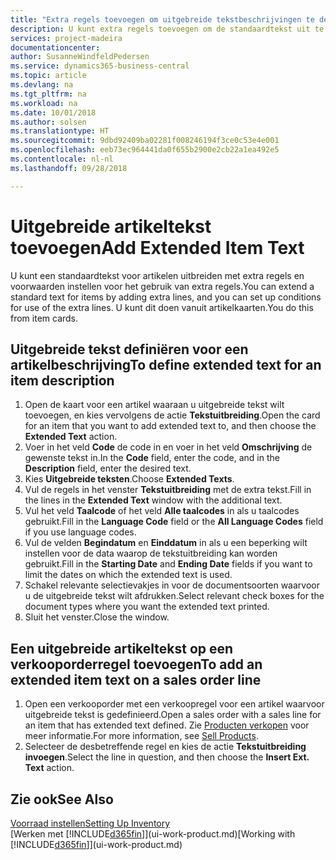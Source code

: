 ```yaml
---
title: "Extra regels toevoegen om uitgebreide tekstbeschrijvingen te definiëren | Microsoft Docs"
description: U kunt extra regels toevoegen om de standaardtekst uit te breiden die een artikel beschrijft.
services: project-madeira
documentationcenter: 
author: SusanneWindfeldPedersen
ms.service: dynamics365-business-central
ms.topic: article
ms.devlang: na
ms.tgt_pltfrm: na
ms.workload: na
ms.date: 10/01/2018
ms.author: solsen
ms.translationtype: HT
ms.sourcegitcommit: 9dbd92409ba02281f008246194f3ce0c53e4e001
ms.openlocfilehash: eeb73ec964441da0f655b2900e2cb22a1ea492e5
ms.contentlocale: nl-nl
ms.lasthandoff: 09/28/2018

---
```

# <a name="add-extended-item-text"></a><span data-ttu-id="bba9d-103">Uitgebreide artikeltekst toevoegen</span><span class="sxs-lookup"><span data-stu-id="bba9d-103">Add Extended Item Text</span></span>
<span data-ttu-id="bba9d-104">U kunt een standaardtekst voor artikelen uitbreiden met extra regels en voorwaarden instellen voor het gebruik van extra regels.</span><span class="sxs-lookup"><span data-stu-id="bba9d-104">You can extend a standard text for items by adding extra lines, and you can set up conditions for use of the extra lines.</span></span> <span data-ttu-id="bba9d-105">U kunt dit doen vanuit artikelkaarten.</span><span class="sxs-lookup"><span data-stu-id="bba9d-105">You do this from item cards.</span></span>

## <a name="to-define-extended-text-for-an-item-description"></a><span data-ttu-id="bba9d-106">Uitgebreide tekst definiëren voor een artikelbeschrijving</span><span class="sxs-lookup"><span data-stu-id="bba9d-106">To define extended text for an item description</span></span>
1. <span data-ttu-id="bba9d-107">Open de kaart voor een artikel waaraan u uitgebreide tekst wilt toevoegen, en kies vervolgens de actie **Tekstuitbreiding**.</span><span class="sxs-lookup"><span data-stu-id="bba9d-107">Open the card for an item that you want to add extended text to, and then choose the **Extended Text** action.</span></span>
2. <span data-ttu-id="bba9d-108">Voer in het veld **Code** de code in en voer in het veld **Omschrijving** de gewenste tekst in.</span><span class="sxs-lookup"><span data-stu-id="bba9d-108">In the **Code** field, enter the code, and in the **Description** field, enter the desired text.</span></span>
3. <span data-ttu-id="bba9d-109">Kies **Uitgebreide teksten**.</span><span class="sxs-lookup"><span data-stu-id="bba9d-109">Choose **Extended Texts**.</span></span>
4. <span data-ttu-id="bba9d-110">Vul de regels in het venster **Tekstuitbreiding** met de extra tekst.</span><span class="sxs-lookup"><span data-stu-id="bba9d-110">Fill in the lines in the **Extended Text** window with the additional text.</span></span>
5. <span data-ttu-id="bba9d-111">Vul het veld **Taalcode** of het veld **Alle taalcodes** in als u taalcodes gebruikt.</span><span class="sxs-lookup"><span data-stu-id="bba9d-111">Fill in the **Language Code** field or the **All Language Codes** field if you use language codes.</span></span>
6. <span data-ttu-id="bba9d-112">Vul de velden **Begindatum** en **Einddatum** in als u een beperking wilt instellen voor de data waarop de tekstuitbreiding kan worden gebruikt.</span><span class="sxs-lookup"><span data-stu-id="bba9d-112">Fill in the **Starting Date** and **Ending Date** fields if you want to limit the dates on which the extended text is used.</span></span>
7. <span data-ttu-id="bba9d-113">Schakel relevante selectievakjes in voor de documentsoorten waarvoor u de uitgebreide tekst wilt afdrukken.</span><span class="sxs-lookup"><span data-stu-id="bba9d-113">Select relevant check boxes for the document types where you want the extended text printed.</span></span>
8. <span data-ttu-id="bba9d-114">Sluit het venster.</span><span class="sxs-lookup"><span data-stu-id="bba9d-114">Close the window.</span></span>

## <a name="to-add-an-extended-item-text-on-a-sales-order-line"></a><span data-ttu-id="bba9d-115">Een uitgebreide artikeltekst op een verkooporderregel toevoegen</span><span class="sxs-lookup"><span data-stu-id="bba9d-115">To add an extended item text on a sales order line</span></span>
1. <span data-ttu-id="bba9d-116">Open een verkooporder met een verkoopregel voor een artikel waarvoor uitgebreide tekst is gedefinieerd.</span><span class="sxs-lookup"><span data-stu-id="bba9d-116">Open a sales order with a sales line for an item that has extended text defined.</span></span> <span data-ttu-id="bba9d-117">Zie [Producten verkopen](sales-how-sell-products.md) voor meer informatie.</span><span class="sxs-lookup"><span data-stu-id="bba9d-117">For more information, see [Sell Products](sales-how-sell-products.md).</span></span>
2. <span data-ttu-id="bba9d-118">Selecteer de desbetreffende regel en kies de actie **Tekstuitbreiding invoegen**.</span><span class="sxs-lookup"><span data-stu-id="bba9d-118">Select the line in question, and then choose the **Insert Ext. Text** action.</span></span>

## <a name="see-also"></a><span data-ttu-id="bba9d-119">Zie ook</span><span class="sxs-lookup"><span data-stu-id="bba9d-119">See Also</span></span>
[<span data-ttu-id="bba9d-120">Voorraad instellen</span><span class="sxs-lookup"><span data-stu-id="bba9d-120">Setting Up Inventory</span></span>](inventory-setup-inventory.md)  
<span data-ttu-id="bba9d-121">[Werken met [!INCLUDE[d365fin](includes/d365fin_md.md)]](ui-work-product.md)</span><span class="sxs-lookup"><span data-stu-id="bba9d-121">[Working with [!INCLUDE[d365fin](includes/d365fin_md.md)]](ui-work-product.md)</span></span>

